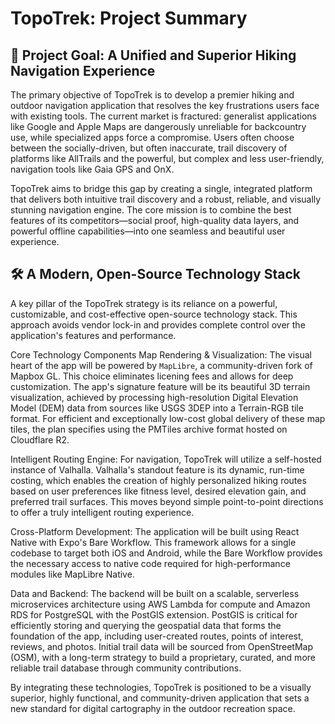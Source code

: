 # TopoTrek: Project Summary
## 🎯 Project Goal: A Unified and Superior Hiking Navigation Experience
The primary objective of TopoTrek is to develop a premier hiking and outdoor navigation application that resolves the key frustrations users face with existing tools. The current market is fractured: generalist applications like Google and Apple Maps are dangerously unreliable for backcountry use, while specialized apps force a compromise. Users often choose between the socially-driven, but often inaccurate, trail discovery of platforms like AllTrails and the powerful, but complex and less user-friendly, navigation tools like Gaia GPS and OnX.

TopoTrek aims to bridge this gap by creating a single, integrated platform that delivers both intuitive trail discovery and a robust, reliable, and visually stunning navigation engine. The core mission is to combine the best features of its competitors—social proof, high-quality data layers, and powerful offline capabilities—into one seamless and beautiful user experience.

## 🛠️ A Modern, Open-Source Technology Stack
A key pillar of the TopoTrek strategy is its reliance on a powerful, customizable, and cost-effective open-source technology stack. This approach avoids vendor lock-in and provides complete control over the application's features and performance.

Core Technology Components
Map Rendering & Visualization: The visual heart of the app will be powered by `MapLibre`, a community-driven fork of Mapbox GL. This choice eliminates licening fees and allows for deep customization. The app's signature feature will be its beautiful 3D terrain visualization, achieved by processing high-resolution Digital Elevation Model (DEM) data from sources like USGS 3DEP into a Terrain-RGB tile format. For efficient and exceptionally low-cost global delivery of these map tiles, the plan specifies using the PMTiles archive format hosted on Cloudflare R2.

Intelligent Routing Engine: For navigation, TopoTrek will utilize a self-hosted instance of Valhalla. Valhalla's standout feature is its dynamic, run-time costing, which enables the creation of highly personalized hiking routes based on user preferences like fitness level, desired elevation gain, and preferred trail surfaces. This moves beyond simple point-to-point directions to offer a truly intelligent routing experience.

Cross-Platform Development: The application will be built using React Native with Expo's Bare Workflow. This framework allows for a single codebase to target both iOS and Android, while the Bare Workflow provides the necessary access to native code required for high-performance modules like MapLibre Native.

Data and Backend: The backend will be built on a scalable, serverless microservices architecture using AWS Lambda for compute and Amazon RDS for PostgreSQL with the PostGIS extension. PostGIS is critical for efficiently storing and querying the geospatial data that forms the foundation of the app, including user-created routes, points of interest, reviews, and photos. Initial trail data will be sourced from OpenStreetMap (OSM), with a long-term strategy to build a proprietary, curated, and more reliable trail database through community contributions.

By integrating these technologies, TopoTrek is positioned to be a visually superior, highly functional, and community-driven application that sets a new standard for digital cartography in the outdoor recreation space.